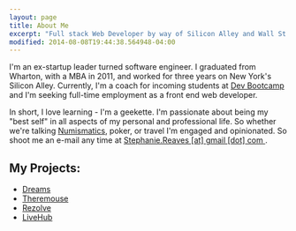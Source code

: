 ```yaml
---
layout: page
title: About Me
excerpt: "Full stack Web Developer by way of Silicon Alley and Wall St.."
modified: 2014-08-08T19:44:38.564948-04:00
---
```


I'm an ex-startup leader turned software engineer. I graduated from Wharton, with a MBA in 2011, and worked for three years on New York's Silicon Alley. Currently, I'm a coach for incoming students at <a href="http://devbootcamp.com/" target="_blank">Dev Bootcamp</a> and I'm seeking full-time employment as a front end web developer. 

In short, I love learning - I'm a geekette. I'm passionate about being my "best self" in all aspects of my personal and professional life. So whether we're talking <a href="http://en.wikipedia.org/wiki/Numismatics" target="_blank">Numismatics</a>, poker, or travel I'm engaged and opinionated. So shoot me an e-mail any time at <a href="mailto: stephanie.reaves@gmail.com" target="_blanl=k"> Stephanie.Reaves [at] gmail [dot] com </a>.

## My Projects:

* <a href="https://memoryfinder.herokuapp.com/" target="_blank">Dreams</a> 
* <a href="http://stephreaves.github.io/theremouse/spotify.html" target="_blank">Theremouse</a> 
* <a href="http://www.rezolveapp.com/" target="_blank">Rezolve</a> 
* <a href="https://github.com/ospreys-2014/LiveHub" target="_blank">LiveHub</a> 
